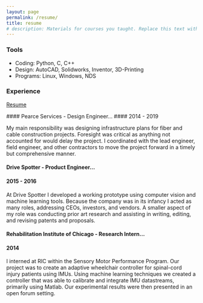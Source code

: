```yaml
---
layout: page
permalink: /resume/
title: resume
# description: Materials for courses you taught. Replace this text with your description.
---
```

### Tools

* Coding: Python, C, C++
* Design: AutoCAD, Solidworks, Inventor, 3D-Printing
* Programs: Linux, Windows, NDS

### Experience
<p>
  <a href=""></a><div class=""></div>
  <a href="/assets/pdf/resume.pdf"><div class="color-button">Resume</div></a>
</p>
#### Pearce Services - Design Engineer...
#### <su>2014 - 2019</su>

My main responsibility was designing infrastructure plans for fiber and cable construction projects. Foresight was critical as anything not accounted for would delay the project. I coordinated with the lead engineer, field engineer, and other contractors to move the project forward in a timely but comprehensive manner.

#### Drive Spotter - Product Engineer...
#### <su>2015 - 2016</su>

At Drive Spotter I developed a working prototype using computer vision and machine learning tools.
Because the company was in its infancy I acted as many roles, addressing CEOs, investors, and
vendors. A smaller aspect of my role was conducting prior art research and assisting in writing, editing, and revising patents and proposals.

#### Rehabilitation Institute of Chicago - Research Intern...
#### <su>2014</su>

I interned at RIC within the Sensory Motor Performance Program. Our project was to create an adaptive wheelchair controller for spinal-cord injury patients using IMUs. Using machine learning techniques we created a controller that was able to calibrate and integrate IMU datastreams, primarily using Matlab. Our experimental results were then presented in an open forum setting.

